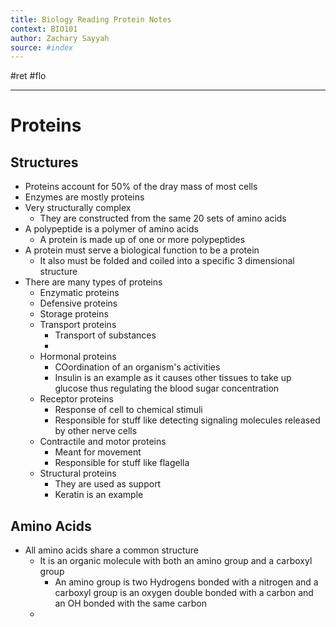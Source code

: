 ```yaml
---
title: Biology Reading Protein Notes
context: BIO101
author: Zachary Sayyah
source: #index
---
```


#ret 
#flo

---

# Proteins

## Structures
 - Proteins account for 50% of the dray mass of most cells
 - Enzymes are mostly proteins
 - Very structurally complex
	 - They are constructed from the same 20 sets of amino acids
 - A polypeptide is a polymer of amino acids
	 - A protein is made up of one or more polypeptides
 - A protein must serve a biological function to be a protein
	 - It also must be folded and coiled into a specific 3 dimensional structure
 - There are many types of proteins
	 - Enzymatic proteins
	 - Defensive proteins
	 - Storage proteins
	 - Transport proteins
		 - Transport of substances
		 - 
	 - Hormonal proteins
		 - COordination of an organism's activities
		 - Insulin is an example as it causes other tissues to take up glucose thus regulating the blood sugar concentration
	 - Receptor proteins
		 - Response of cell to chemical stimuli
		 - Responsible for stuff like detecting signaling molecules released by other nerve cells
	 - Contractile and motor proteins
		 - Meant for movement
		 - Responsible for stuff like flagella
	 - Structural proteins
		 - They are used as support
		 - Keratin is an example
 
 
 ## Amino Acids
  - All amino acids share a common structure
	  - It is an organic molecule with both an amino group and a carboxyl group
		  - An amino group is two Hydrogens bonded with a nitrogen and a carboxyl group is an oxygen double bonded with a carbon and an OH bonded with the same carbon
	  - 
